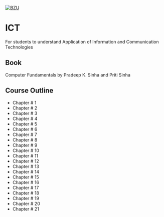 [![BZU](https://bzu.edu.pk/images/logo1.png)](https://www.bzu.edu.pk)

# ICT
 For students to understand Application of Information and Communication Technologies

## Book
Computer Fundamentals by Pradeep K. Sinha and Priti Sinha

## Course Outline
- Chapter # 1
- Chapter # 2
- Chapter # 3
- Chapter # 4
- Chapter # 5
- Chapter # 6
- Chapter # 7
- Chapter # 8
- Chapter # 9
- Chapter # 10
- Chapter # 11
- Chapter # 12
- Chapter # 13
- Chapter # 14
- Chapter # 15
- Chapter # 16
- Chapter # 17
- Chapter # 18
- Chapter # 19
- Chapter # 20
- Chapter # 21